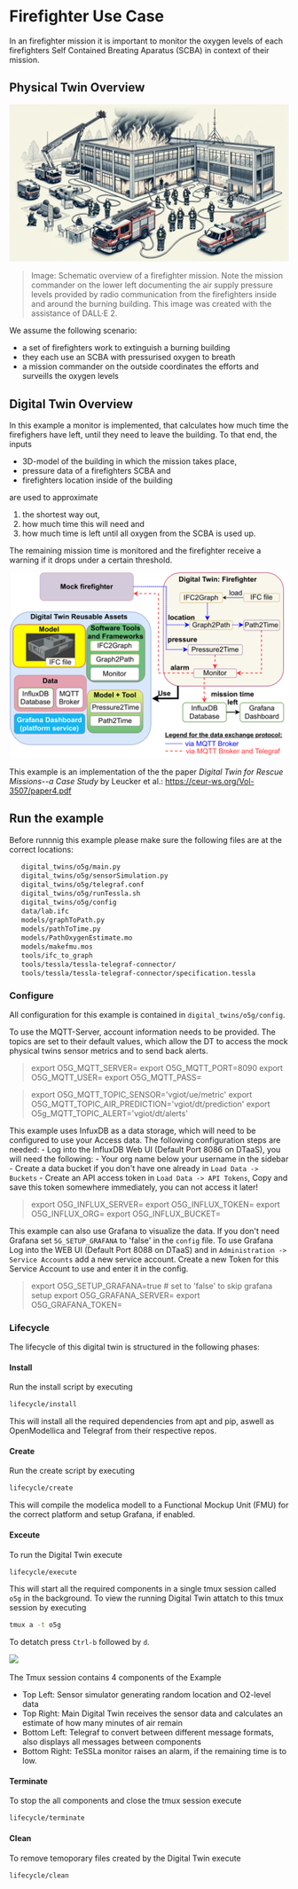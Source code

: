 # Firefighter Use Case
In an firefighter mission it is important to monitor the oxygen levels of each firefighters Self Contained Breating Aparatus (SCBA) in context of their mission. 


## Physical Twin Overview
![](img/o5g_physical_twin_overview.png)
> Image: Schematic overview of a firefighter mission. Note the mission commander on the lower left documenting the air supply pressure levels provided by radio communication from the firefighters inside and around the burning building. This image was created with the assistance of DALL·E 2.


We assume the following scenario:
* a set of firefighters work to extinguish a burning building
* they each use an SCBA with pressurised oxygen to breath
* a mission commander on the outside coordinates the efforts and surveills the oxygen levels

## Digital Twin Overview
In this example a monitor is implemented, that calculates how much time the firefighers have left, until they need to leave the building. To that end, the inputs 
* 3D-model of the building in which the mission takes place, 
* pressure data of a firefighters SCBA and 
* firefighters location inside of the building 

are used to approximate
1) the shortest way out,
2) how much time this will need and
3) how much time is left until all oxygen from the SCBA is used up.

The remaining mission time is monitored and the firefighter receive a warning if it drops under a certain threshold. 


![](img/o5g_digital_twin_architecture.png)



This example is an implementation of the the paper _Digital Twin for Rescue Missions--a Case Study_ by Leucker et al.: https://ceur-ws.org/Vol-3507/paper4.pdf




## Run the example
Before runnnig this example please make sure the following files are at the correct locations:
```
   digital_twins/o5g/main.py
   digital_twins/o5g/sensorSimulation.py
   digital_twins/o5g/telegraf.conf
   digital_twins/o5g/runTessla.sh
   digital_twins/o5g/config
   data/lab.ifc
   models/graphToPath.py
   models/pathToTime.py
   models/PathOxygenEstimate.mo
   models/makefmu.mos
   tools/ifc_to_graph
   tools/tessla/tessla-telegraf-connector/
   tools/tessla/tessla-telegraf-connector/specification.tessla
```

### Configure
All configuration for this example is contained in `digital_twins/o5g/config`.

To use the MQTT-Server, account information needs to be provided. The topics are set to their default values, which allow the DT to access the mock physical twins sensor metrics and to send back alerts. 

> export O5G_MQTT_SERVER=
export O5G_MQTT_PORT=8090
export O5G_MQTT_USER=
export O5G_MQTT_PASS=

> export O5G_MQTT_TOPIC_SENSOR='vgiot/ue/metric'
export O5G_MQTT_TOPIC_AIR_PREDICTION='vgiot/dt/prediction'
export O5g_MQTT_TOPIC_ALERT='vgiot/dt/alerts'



This example uses InfuxDB as a data storage, which will need to be configured to use your Access data. The following configuration steps are needed:
    - Log into the InfluxDB Web UI (Default Port 8086 on DTaaS), you will need the following:
    - Your org name below your username in the sidebar
    - Create a data bucket if you don't have one already in `Load Data -> Buckets`
    - Create an API access token in `Load Data -> API Tokens`, Copy and save this token somewhere immediately, you can not access it later!

> export O5G_INFLUX_SERVER=
export O5G_INFLUX_TOKEN=
export O5G_INFLUX_ORG=
export O5G_INFLUX_BUCKET=

This example can also use Grafana to visualize the data. If you don't need Grafana set `5G_SETUP_GRAFANA` to 'false' in the `config` file. To use Grafana Log into the WEB UI (Default Port 8088 on DTaaS) and in `Administration -> Service Accounts` add a new service account. Create a new Token for this Service Account to use and enter it in the config. 

> export O5G_SETUP_GRAFANA=true   # set to 'false' to skip grafana setup
export O5G_GRAFANA_SERVER=
export O5G_GRAFANA_TOKEN=


### Lifecycle

The lifecycle of this digital twin is structured in the following phases:
#### Install

Run the install script by executing
```bash
lifecycle/install
```
This will install all the required dependencies from apt and pip, aswell as OpenModellica and Telegraf from their respective repos.

#### Create

Run the create script by executing
```bash
lifecycle/create
```
This will compile the modelica modell to a Functional Mockup Unit (FMU) for the correct platform and setup Grafana, if enabled.

#### Exceute

To run the Digital Twin execute 
```bash
lifecycle/execute
```

This will start all the required components in a single tmux session called `o5g` in the background. To view the running Digital Twin attatch to this tmux session by executing
```bash
tmux a -t o5g
```
To detatch press `Ctrl-b` followed by `d`.

![](img/o5g_running_screenshot)

The Tmux session contains 4 components of the Example
 - Top Left: Sensor simulator generating random location and O2-level data
 - Top Right: Main Digital Twin receives the sensor data and calculates an estimate of how many minutes of air remain
 - Bottom Left: Telegraf to convert between different message formats, also displays all messages between components
 - Bottom Right: TeSSLa monitor raises an alarm, if the remaining time is to low.

#### Terminate

To stop the all components and close the tmux session execute
```bash
lifecycle/terminate
```

#### Clean

To remove temoporary files created by the Digital Twin execute
```bash
lifecycle/clean
```